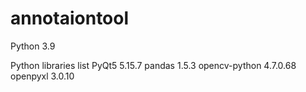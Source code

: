 # annotaiontool

﻿Python 3.9
 
 ﻿Python libraries list
﻿PyQt5 5.15.7
﻿pandas 1.5.3
﻿opencv-python 4.7.0.68 
﻿openpyxl 3.0.10
